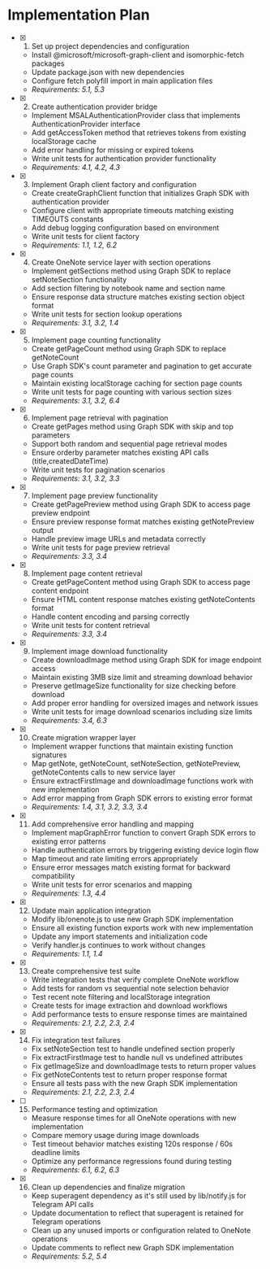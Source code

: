 # Implementation Plan

- [x] 1. Set up project dependencies and configuration
  - Install @microsoft/microsoft-graph-client and isomorphic-fetch packages
  - Update package.json with new dependencies
  - Configure fetch polyfill import in main application files
  - _Requirements: 5.1, 5.3_

- [x] 2. Create authentication provider bridge
  - Implement MSALAuthenticationProvider class that implements AuthenticationProvider interface
  - Add getAccessToken method that retrieves tokens from existing localStorage cache
  - Add error handling for missing or expired tokens
  - Write unit tests for authentication provider functionality
  - _Requirements: 4.1, 4.2, 4.3_

- [x] 3. Implement Graph client factory and configuration
  - Create createGraphClient function that initializes Graph SDK with authentication provider
  - Configure client with appropriate timeouts matching existing TIMEOUTS constants
  - Add debug logging configuration based on environment
  - Write unit tests for client factory
  - _Requirements: 1.1, 1.2, 6.2_

- [x] 4. Create OneNote service layer with section operations
  - Implement getSections method using Graph SDK to replace setNoteSection functionality
  - Add section filtering by notebook name and section name
  - Ensure response data structure matches existing section object format
  - Write unit tests for section lookup operations
  - _Requirements: 3.1, 3.2, 1.4_

- [x] 5. Implement page counting functionality
  - Create getPageCount method using Graph SDK to replace getNoteCount
  - Use Graph SDK's count parameter and pagination to get accurate page counts
  - Maintain existing localStorage caching for section page counts
  - Write unit tests for page counting with various section sizes
  - _Requirements: 3.1, 3.2, 6.4_

- [x] 6. Implement page retrieval with pagination
  - Create getPages method using Graph SDK with skip and top parameters
  - Support both random and sequential page retrieval modes
  - Ensure orderby parameter matches existing API calls (title,createdDateTime)
  - Write unit tests for pagination scenarios
  - _Requirements: 3.1, 3.2, 3.3_

- [x] 7. Implement page preview functionality
  - Create getPagePreview method using Graph SDK to access page preview endpoint
  - Ensure preview response format matches existing getNotePreview output
  - Handle preview image URLs and metadata correctly
  - Write unit tests for page preview retrieval
  - _Requirements: 3.3, 3.4_

- [x] 8. Implement page content retrieval
  - Create getPageContent method using Graph SDK to access page content endpoint
  - Ensure HTML content response matches existing getNoteContents format
  - Handle content encoding and parsing correctly
  - Write unit tests for content retrieval
  - _Requirements: 3.3, 3.4_

- [x] 9. Implement image download functionality
  - Create downloadImage method using Graph SDK for image endpoint access
  - Maintain existing 3MB size limit and streaming download behavior
  - Preserve getImageSize functionality for size checking before download
  - Add proper error handling for oversized images and network issues
  - Write unit tests for image download scenarios including size limits
  - _Requirements: 3.4, 6.3_

- [x] 10. Create migration wrapper layer
  - Implement wrapper functions that maintain existing function signatures
  - Map getNote, getNoteCount, setNoteSection, getNotePreview, getNoteContents calls to new service layer
  - Ensure extractFirstImage and downloadImage functions work with new implementation
  - Add error mapping from Graph SDK errors to existing error format
  - _Requirements: 1.4, 3.1, 3.2, 3.3, 3.4_

- [x] 11. Add comprehensive error handling and mapping
  - Implement mapGraphError function to convert Graph SDK errors to existing error patterns
  - Handle authentication errors by triggering existing device login flow
  - Map timeout and rate limiting errors appropriately
  - Ensure error messages match existing format for backward compatibility
  - Write unit tests for error scenarios and mapping
  - _Requirements: 1.3, 4.4_

- [x] 12. Update main application integration
  - Modify lib/onenote.js to use new Graph SDK implementation
  - Ensure all existing function exports work with new implementation
  - Update any import statements and initialization code
  - Verify handler.js continues to work without changes
  - _Requirements: 1.1, 1.4_

- [x] 13. Create comprehensive test suite
  - Write integration tests that verify complete OneNote workflow
  - Add tests for random vs sequential note selection behavior
  - Test recent note filtering and localStorage integration
  - Create tests for image extraction and download workflows
  - Add performance tests to ensure response times are maintained
  - _Requirements: 2.1, 2.2, 2.3, 2.4_

- [x] 14. Fix integration test failures
  - Fix setNoteSection test to handle undefined section properly
  - Fix extractFirstImage test to handle null vs undefined attributes
  - Fix getImageSize and downloadImage tests to return proper values
  - Fix getNoteContents test to return proper response format
  - Ensure all tests pass with the new Graph SDK implementation
  - _Requirements: 2.1, 2.2, 2.3, 2.4_

- [ ] 15. Performance testing and optimization
  - Measure response times for all OneNote operations with new implementation
  - Compare memory usage during image downloads
  - Test timeout behavior matches existing 120s response / 60s deadline limits
  - Optimize any performance regressions found during testing
  - _Requirements: 6.1, 6.2, 6.3_

- [x] 16. Clean up dependencies and finalize migration
  - Keep superagent dependency as it's still used by lib/notify.js for Telegram API calls
  - Update documentation to reflect that superagent is retained for Telegram operations
  - Clean up any unused imports or configuration related to OneNote operations
  - Update comments to reflect new Graph SDK implementation
  - _Requirements: 5.2, 5.4_